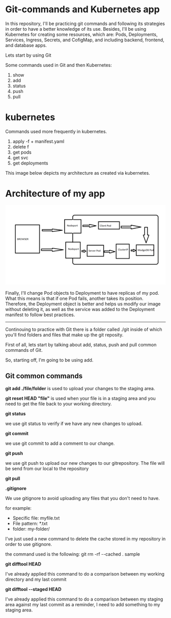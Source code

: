 # Git-commands and Kubernetes app
In this repository, I'll be practicing git commands and following its strategies in order to have a better knowledge of its use. Besides, I'll be using Kubernetes for creating some resources, which are: Pods, Deployments, Services, Ingress, Secrets, and CofigMap, and including backend, frontend, and database apps.

Lets start by using Git

Some commands used in Git and then Kubernetes:
1. show
2. add
3. status 
4. push
5. pull 


# kubernetes

Commands used more frequently in kubernetes.
1. apply -f + manifest.yaml
2. delete f 
3. get pods
4. get svc
5. get deployments 

This image below depicts my architecture as created via kubernetes.
# Architecture of my app
![alt text](architecture.png)

Finally, I'll change Pod objects to Deployment to have replicas of my pod. What this means is that if one Pod fails, another takes its position. Therefore, the Deployment object is better and helps us modify our image without deleting it, as well as the service was added to the Deployment manifest to follow best practices.

---

Continouing to practice with Git there is a folder called ./git inside of which you'll find folders and files that make up the git reposity.

First of all, lets start by talking about add, status, push and pull common commands of Git.

So, starting off, I'm going to be using add. 


## Git common commands
**git add ./file/folder** is used to upload your changes to the staging area.

**git reset HEAD "file"** is used when your file is in a staging area and you need to get the file back to your working directory.

**git status**

we use git status to verify if we have any new changes to upload.

**git commit**

we use git commit to add a comment to our change.


**git push**

we use git push to upload our new changes to our gitrepository. The file will be send from our local to the repository

**git pull**



**.gitignore**

We use gitignore to avoid uploading any files that you don't need to have.

for example:

* Specific file: myfile.txt
* File pattern: *.txt
* folder: my-folder/

I've just used a new command to delete the cache stored in my repository in order to use gitignore.


the command used is the following:
 git rm -rf --cached . 
sample


**git difftool HEAD** 

I've already applied this command to do a comparison between my working directory and my last commit

**git difftool --staged HEAD**

I've already applied this command to do a comparison between my staging area against my last commit 
as a reminder, I need to add something to my staging area.